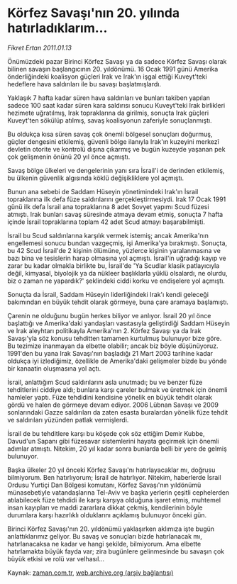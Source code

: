 # Körfez Savaşı'nın 20. yılında hatırladıklarım...

*Fikret Ertan 2011.01.13*

<td class="columnist-detail">
<p>Önümüzdeki pazar Birinci Körfez Savaşı ya da sadece Körfez Savaşı olarak bilinen savaşın başlangıcının 20. yıldönümü. 16 Ocak 1991 günü Amerika önderliğindeki koalisyon güçleri Irak ve Irak'ın işgal ettiği Kuveyt'teki hedeflere hava saldırıları ile bu savaşı başlatmışlardı.</p>
<p>
<div id="haberMetinDiv">
<p>Yaklaşık 7 hafta kadar süren hava saldırıları ve bunları takiben yapılan sadece 100 saat kadar süren kara saldırısı sonucu Kuveyt'teki Irak birlikleri hezimete uğratılmış, Irak topraklarına da girilmiş, sonuçta Irak güçleri Kuveyt'ten sökülüp atılmış, savaş koalisyonun zaferiyle sonuçlanmıştı.
<p>Bu oldukça kısa süren savaş çok önemli bölgesel sonuçları doğurmuş, güçler dengesini etkilemiş, güvenli bölge ilanıyla Irak'ın kuzeyini merkezî devletin otorite ve kontrolü dışına çıkarmış ve bugün kuzeyde yaşanan pek çok gelişmenin önünü 20 yıl önce açmıştı.
<p>Savaş bölge ülkeleri ve dengelerinin yanı sıra İsrail'i de derinden etkilemiş, bu ülkenin güvenlik algısında köklü değişikliklere yol açmıştı.
<p>Bunun ana sebebi de Saddam Hüseyin yönetimindeki Irak'ın İsrail topraklarına ilk defa füze saldırılarını gerçekleştirmesiydi. Irak 17 Ocak 1991 günü ilk defa İsrail ana topraklarına 8 adet Sovyet yapımı Scud füzesi atmıştı. Irak bunları savaş süresinde atmaya devam etmiş, sonuçta 7 hafta içinde İsrail topraklarına toplam 42 adet Scud atmayı başarabilmişti.
<p>İsrail bu Scud saldırılarına karşılık vermek istemiş; ancak Amerika'nın engellemesi sonucu bundan vazgeçmiş, işi Amerika'ya bırakmıştı. Sonuçta, bu 42 Scud İsrail'de 2 kişinin ölümüne, yüzlerce kişinin yaralanmasına ve bazı bina ve tesislerin harap olmasına yol açmıştı. İsrail'in uğradığı kayıp ve zarar bu kadar olmakla birlikte bu, İsrail'de 'Ya Scudlar klasik patlayıcıyla değil, kimyasal, biyolojik ya da nükleer başlıklarla yüklü olsalardı, ne olurdu, biz o zaman ne yapardık?' şeklindeki ciddi korku ve endişelere yol açmıştı.
<p>Sonuçta da İsrail, Saddam Hüseyin liderliğindeki Irak'ı kendi geleceği bakımından en büyük tehdit olarak görmeye, buna çare aramaya başlamıştı.
<p>Çarenin ne olduğunu bugün herkes biliyor ve anlıyor. İsrail 20 yıl önce başlattığı ve Amerika'daki yandaşları vasıtasıyla geliştirdiği Saddam Hüseyin ve Irak aleyhtarı politikayla Amerika'nın 2. Körfez Savaşı ya da Irak Savaşı'yla söz konusu tehditten tamamen kurtulmuş bulunuyor bize göre. Bu tezimize inanmayan da elbette olabilir; ancak biz böyle düşünüyoruz. 1991'den bu yana Irak Savaşı'nın başladığı 21 Mart 2003 tarihine kadar oldukça iyi izlediğimiz, özellikle de Amerika'daki gelişmeler bizde bu yönde bir kanaatin oluşmasına yol açtı.
<p>İsrail, anlattığım Scud saldırılarını asla unutmadı; bu ve benzer füze tehditlerini ciddiye aldı; bunlara karşı çareler bulmak ve üretmek için önemli hamleler yaptı. Füze tehdidini kendisine yönelik en büyük tehdit olarak gördü ve halen de görmeye devam ediyor. 2006 Lübnan Savaşı ve 2009 sonlarındaki Gazze saldırıları da zaten esasta buralardan yönelik füze tehdit ve saldırıları yüzünden patlak vermişlerdi.
<p>İsrail de bu tehditlere karşı bu köşede çok söz ettiğim Demir Kubbe, Davud'un Sapanı gibi füzesavar sistemlerini hayata geçirmek için önemli adımlar atmıştı. Nitekim, 20 yıl kadar sonra bunlarda belli bir yere de gelmiş bulunuyor.
<p>Başka ülkeler 20 yıl önceki Körfez Savaşı'nı hatırlayacaklar mı, doğrusu bilmiyorum. Ben hatırlıyorum; İsrail de hatırlıyor. Nitekim, haberlerde İsrail Ordusu Yurtiçi Dan Bölgesi komutanı, Körfez Savaşı'nın yıldönümü münasebetiyle vatandaşlarına Tel-Aviv ve başka yerlerin çeşitli cephelerden atılabilecek füze tehdidi ile karşı karşıya olduğuna işaret etmiş, muhtemel insan kayıpları ve maddi zararlara dikkat çekmiş, kendilerinin böyle durumlara karşı hazırlıklı olduklarını açıklamış bulunuyor önceki gün.
<p>Birinci Körfez Savaşı'nın 20. yıldönümü yaklaşırken aklımıza işte bugün anlattıklarımız geliyor. Bu savaş ve sonuçları bizde hatırlanacak mı, hatırlanacaksa ne kadar ve hangi şekilde, bilmiyorum. Ama elbette hatırlamakta büyük fayda var; zira bugünlere gelinmesinde bu savaşın çok büyük etkisi ve rolü var velhasıl... </p></p></p></p></p></p></p></p></p></p></p></div>
</p>
<a href="http://web.archive.org/web/20110211013845/mailto:f.ertan@zaman.com.tr">
</a></td>

Kaynak: [zaman.com.tr](http://zaman.com.tr/yazar.do?yazino=1078206), [web.archive.org (arşiv bağlantısı)](http://web.archive.org/web/20110211013845/http://www.zaman.com.tr:80/yazar.do?yazino=1078206)
